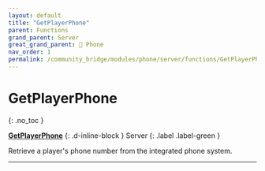 ```yaml
---
layout: default
title: "GetPlayerPhone"
parent: Functions
grand_parent: Server
great_grand_parent: 📱 Phone
nav_order: 1
permalink: /community_bridge/modules/phone/server/functions/GetPlayerPhone/
---
```


# GetPlayerPhone
{: .no_toc }

**[GetPlayerPhone](GetPlayerPhone.md)**
{: .d-inline-block }
Server
{: .label .label-green }

Retrieve a player's phone number from the integrated phone system.

---